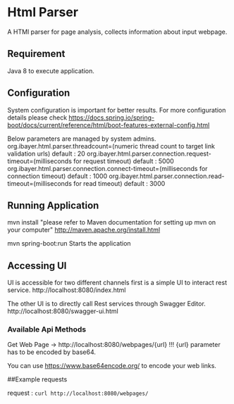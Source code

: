 # Html Parser

A HTMl parser for page analysis, collects information about input webpage.


## Requirement

Java 8 to execute application.

## Configuration

System configuration is important for better results.
For more configuration details please check https://docs.spring.io/spring-boot/docs/current/reference/html/boot-features-external-config.html

Below parameters are managed by system admins.
org.ibayer.html.parser.threadcount=(numeric thread count to target link validation urls) default : 20
org.ibayer.html.parser.connection.request-timeout=(milliseconds for request timeout) default : 5000
org.ibayer.html.parser.connection.connect-timeout=(milliseconds for connection timeout) default : 1000
org.ibayer.html.parser.connection.read-timeout=(milliseconds for read timeout) default : 3000

## Running Application

mvn install "please refer to Maven documentation for setting up mvn on your computer" http://maven.apache.org/install.html

mvn spring-boot:run Starts the application

## Accessing UI

UI is accessible for two different channels first is a simple UI to interact rest service. http://localhost:8080/index.html

The other UI is to directly call Rest services through Swagger Editor. http://localhost:8080/swagger-ui.html

### Available Api Methods

Get Web Page -> http://localhost:8080/webpages/{url} !!! {url} parameter has to be encoded by base64.

You can use https://www.base64encode.org/ to encode your web links.

##Example requests

request : `curl http://localhost:8080/webpages/`
